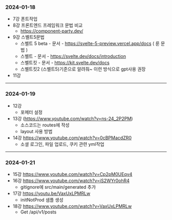 ### 2024-01-18
- 7강 폰트작업
- 8강 프론트엔드 프레임워크 문법 비교
   - https://component-party.dev/ 
- 9강 스벨트5문법 
  - 스벨트 5 beta - 문서 - https://svelte-5-preview.vercel.app/docs ( 룬 문법 )
  - 스벨트 - 문서 - https://svelte.dev/docs/introduction
  - 스벨트킷 - 문서 - https://kit.svelte.dev/docs
  - 스벨트킷2 (스벨트5)기준으로 알려줘~ 이런 방식으로 gpt사용 권장
- 11강 
---
### 2024-01-19
- 12강
  - 포메터 설정
- 13강 (https://www.youtube.com/watch?v=ns-24_2P2PM)
  - 소스코드는 routes에 작성
  - layout 사용 방법
- 14강 https://www.youtube.com/watch?v=0cBPMacdZR0
  - 소셜 로그인, 파일 업로드, 쿠키 관련 yml작업 
---
### 2024-01-21
- 15강 https://www.youtube.com/watch?v=Cp2pM0UEqv4
- 16강 https://www.youtube.com/watch?v=iS2WYr0ohR4
  -  gitignore에 src/main/generated 추가 
- 17강 https://youtu.be/VaxUxLPMRLw
  -  initNotProd 샘플 생성 
- 18강 https://www.youtube.com/watch?v=VaxUxLPMRLw
  -  Get /api/v1/posts